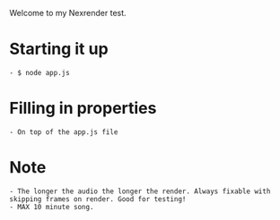 Welcome to my Nexrender test.

# Starting it up
    - $ node app.js

# Filling in properties
    - On top of the app.js file

# Note
    - The longer the audio the longer the render. Always fixable with skipping frames on render. Good for testing!
    - MAX 10 minute song.
